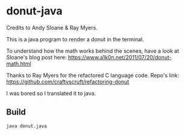 # donut-java

Credits to Andy Sloane & Ray Myers.

This is a java program to render a donut in the terminal.

To understand how the math works behind the scenes, have a look at Sloane's blog post here: https://www.a1k0n.net/2011/07/20/donut-math.html

Thanks to Ray Myers for the refactored C language code. Repo's link: https://github.com/craftvscruft/refactoring-donut

I was bored so I translated it to java.

## Build
```
java donut.java
```
